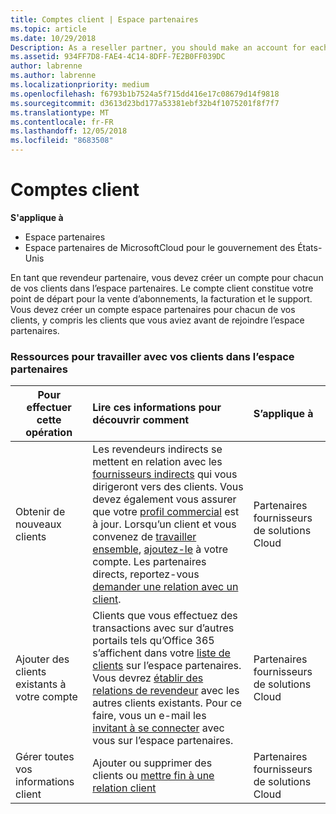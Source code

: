```yaml
---
title: Comptes client | Espace partenaires
ms.topic: article
ms.date: 10/29/2018
Description: As a reseller partner, you should make an account for each of your customers in Partner Center. The customer account will be your starting point for selling subscriptions, billing, and providing support.
ms.assetid: 934FF7D8-FAE4-4C14-8DFF-7E2B0FF039DC
author: labrenne
ms.author: labrenne
ms.localizationpriority: medium
ms.openlocfilehash: f6793b1b7524a5f715dd416e17c08679d14f9818
ms.sourcegitcommit: d3613d23bd177a53381ebf32b4f1075201f8f7f7
ms.translationtype: MT
ms.contentlocale: fr-FR
ms.lasthandoff: 12/05/2018
ms.locfileid: "8683508"
---
```

# <a name="customer-accounts"></a>Comptes client

**S'applique à**

-  Espace partenaires
-  Espace partenaires de MicrosoftCloud pour le gouvernement des États-Unis


En tant que revendeur partenaire, vous devez créer un compte pour chacun de vos clients dans l’espace partenaires. Le compte client constitue votre point de départ pour la vente d’abonnements, la facturation et le support. Vous devez créer un compte espace partenaires pour chacun de vos clients, y compris les clients que vous aviez avant de rejoindre l’espace partenaires.

### <a name="resources-for-working-with-your-customers-on-the-partner-center"></a>Ressources pour travailler avec vos clients dans l’espace partenaires

|**Pour effectuer cette opération**   |**Lire ces informations pour découvrir comment**   |**S’applique à**|
|-----------------|:----------------------------|:--------------|
|Obtenir de nouveaux clients|Les revendeurs indirects se mettent en relation avec les [fournisseurs indirects](indirect-reseller-tasks-in-partner-center.md) qui vous dirigeront vers des clients. Vous devez également vous assurer que votre [profil commercial](create-a-marketing-profile.md) est à jour. Lorsqu’un client et vous convenez de [travailler ensemble](responding-to-referrals.md), [ajoutez-le](add-a-new-customer.md) à votre compte. Les partenaires directs, reportez-vous [demander une relation avec un client](request-a-relationship-with-a-customer.md).|Partenaires fournisseurs de solutions Cloud|
|Ajouter des clients existants à votre compte   | Clients que vous effectuez des transactions avec sur d’autres portails tels qu’Office 365 s’affichent dans votre [liste de clients](see-your-customer-list.md) sur l’espace partenaires. Vous devrez [établir des relations de revendeur](indirect-reseller-tasks-in-partner-center.md) avec les autres clients existants. Pour ce faire, vous un e-mail les [invitant à se connecter](responding-to-referrals.md) avec vous sur l’espace partenaires.   | Partenaires fournisseurs de solutions Cloud   |
|Gérer toutes vos informations client   | Ajouter ou supprimer des clients ou [mettre fin à une relation client](remove-a-relationship.md)|   Partenaires fournisseurs de solutions Cloud |